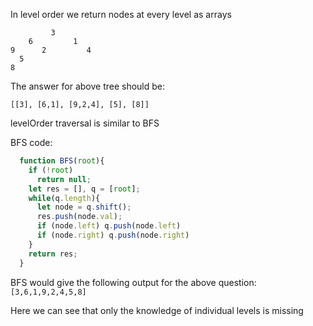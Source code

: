 In level order we return nodes at every level as arrays

```
         3
    6         1
9      2         4
  5
8

```

The answer for above tree should be:

`[[3], [6,1], [9,2,4], [5], [8]]`

levelOrder traversal is similar to BFS

BFS code:

```javascript
  function BFS(root){
    if (!root)
      return null;
    let res = [], q = [root];
    while(q.length){
      let node = q.shift();
      res.push(node.val);
      if (node.left) q.push(node.left)
      if (node.right) q.push(node.right)
    }
    return res;
  }

```
BFS would give the following output for the above
question:
``` [3,6,1,9,2,4,5,8]  ```

Here we can see that only the knowledge of individual levels is missing